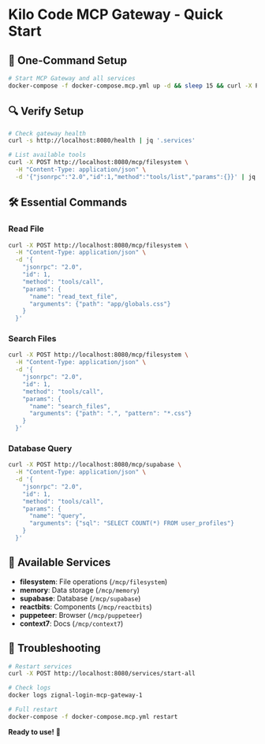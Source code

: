# Kilo Code MCP Gateway - Quick Start

## 🚀 One-Command Setup
```bash
# Start MCP Gateway and all services
docker-compose -f docker-compose.mcp.yml up -d && sleep 15 && curl -X POST http://localhost:8080/services/start-all && echo "✅ MCP Gateway Ready!"
```

## 🔍 Verify Setup
```bash
# Check gateway health
curl -s http://localhost:8080/health | jq '.services'

# List available tools
curl -X POST http://localhost:8080/mcp/filesystem \
  -H "Content-Type: application/json" \
  -d '{"jsonrpc":"2.0","id":1,"method":"tools/list","params":{}}' | jq '.result.tools[].name'
```

## 🛠️ Essential Commands

### Read File
```bash
curl -X POST http://localhost:8080/mcp/filesystem \
  -H "Content-Type: application/json" \
  -d '{
    "jsonrpc": "2.0",
    "id": 1,
    "method": "tools/call",
    "params": {
      "name": "read_text_file",
      "arguments": {"path": "app/globals.css"}
    }
  }'
```

### Search Files
```bash
curl -X POST http://localhost:8080/mcp/filesystem \
  -H "Content-Type: application/json" \
  -d '{
    "jsonrpc": "2.0",
    "id": 1,
    "method": "tools/call",
    "params": {
      "name": "search_files",
      "arguments": {"path": ".", "pattern": "*.css"}
    }
  }'
```

### Database Query
```bash
curl -X POST http://localhost:8080/mcp/supabase \
  -H "Content-Type: application/json" \
  -d '{
    "jsonrpc": "2.0",
    "id": 1,
    "method": "tools/call",
    "params": {
      "name": "query",
      "arguments": {"sql": "SELECT COUNT(*) FROM user_profiles"}
    }
  }'
```

## 🎯 Available Services
- **filesystem**: File operations (`/mcp/filesystem`)
- **memory**: Data storage (`/mcp/memory`)
- **supabase**: Database (`/mcp/supabase`)
- **reactbits**: Components (`/mcp/reactbits`)
- **puppeteer**: Browser (`/mcp/puppeteer`)
- **context7**: Docs (`/mcp/context7`)

## 🔧 Troubleshooting
```bash
# Restart services
curl -X POST http://localhost:8080/services/start-all

# Check logs
docker logs zignal-login-mcp-gateway-1

# Full restart
docker-compose -f docker-compose.mcp.yml restart
```

**Ready to use!** 🚀
